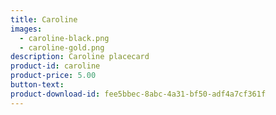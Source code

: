 ```yaml
---
title: Caroline
images:
  - caroline-black.png
  - caroline-gold.png
description: Caroline placecard
product-id: caroline
product-price: 5.00
button-text:
product-download-id: fee5bbec-8abc-4a31-bf50-adf4a7cf361f
---
```

